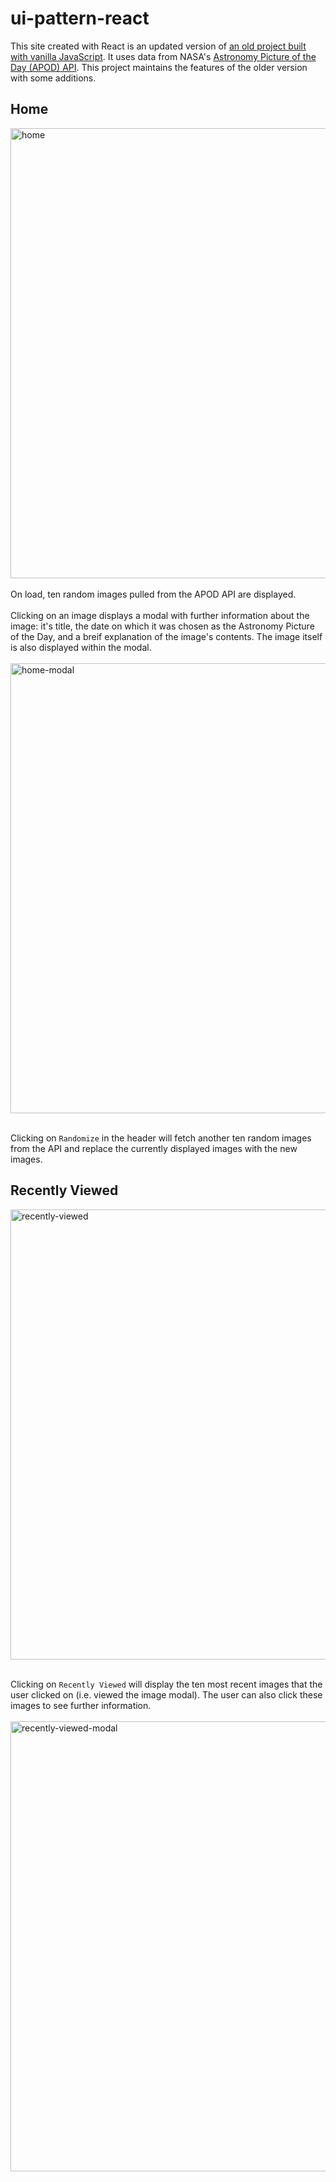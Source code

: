 # ui-pattern-react

This site created with React is an updated version of [an old project built with vanilla JavaScript](https://github.com/nnmcgovern/ui-pattern). It uses data from NASA's [Astronomy Picture of the Day (APOD) API](https://api.nasa.gov/). This project maintains the features of the older version with some additions.

## Home
<img width="720" alt="home" src="https://github.com/nnmcgovern/ui-pattern-react/assets/48661257/71ab19d3-cbc9-4013-ab5d-82cc35fee0a3">
<br /><br />
On load, ten random images pulled from the APOD API are displayed.
<br /><br />
Clicking on an image displays a modal with further information about the image: it's title, the date on which it was chosen as the Astronomy Picture of the Day, and a breif explanation of the image's contents. The image itself is also displayed within the modal.
<br /><br />
<img width="720" alt="home-modal" src="https://github.com/nnmcgovern/ui-pattern-react/assets/48661257/7d34ef93-51ec-478b-9372-0f931347ffec">
<br /><br />

Clicking on ```Randomize``` in the header will fetch another ten random images from the API and replace the currently displayed images with the new images.

## Recently Viewed
<img width="720" alt="recently-viewed" src="https://github.com/nnmcgovern/ui-pattern-react/assets/48661257/df610e1a-8999-4927-8097-ec483050993c">
<br /><br />

Clicking on ```Recently Viewed``` will display the ten most recent images that the user clicked on (i.e. viewed the image modal). The user can also click these images to see further information.
<br /><br />
<img width="720" alt="recently-viewed-modal" src="https://github.com/nnmcgovern/ui-pattern-react/assets/48661257/b2147a60-baa0-4d9a-b773-7c85b1111099">
